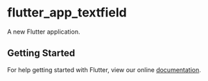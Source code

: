 # flutter_app_textfield

A new Flutter application.

## Getting Started

For help getting started with Flutter, view our online
[documentation](https://flutter.io/).
